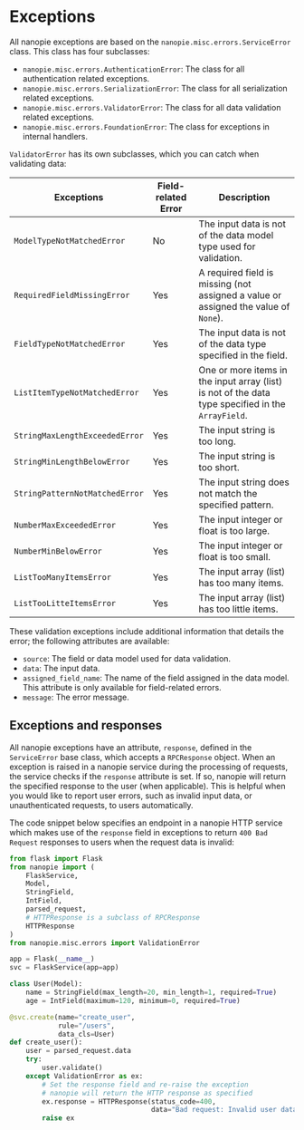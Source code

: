 # Exceptions

All nanopie exceptions are based on the `nanopie.misc.errors.ServiceError`
class. This class has four subclasses:

* `nanopie.misc.errors.AuthenticationError`: The class for all authentication
related exceptions.
* `nanopie.misc.errors.SerializationError`: The class for all serialization
related exceptions.
* `nanopie.misc.errors.ValidatorError`: The class for all data validation
related exceptions.
* `nanopie.misc.errors.FoundationError`: The class for exceptions in internal
handlers.

`ValidatorError` has its own subclasses, which you can catch when validating
data:

Exceptions | Field-related Error | Description
------------- | ------------- | -----------
`ModelTypeNotMatchedError` | No | The input data is not of the data model type used for validation.
`RequiredFieldMissingError` | Yes | A required field is missing (not assigned a value or assigned the value of `None`).
`FieldTypeNotMatchedError` | Yes | The input data is not of the data type specified in the field.
`ListItemTypeNotMatchedError` | Yes | One or more items in the input array (list) is not of the data type specified in the `ArrayField`.
`StringMaxLengthExceededError` | Yes | The input string is too long.
`StringMinLengthBelowError` | Yes | The input string is too short.
`StringPatternNotMatchedError` | Yes | The input string does not match the specified pattern.
`NumberMaxExceededError` | Yes | The input integer or float is too large.
`NumberMinBelowError` | Yes | The input integer or float is too small.
`ListTooManyItemsError` | Yes | The input array (list) has too many items.
`ListTooLitteItemsError` | Yes | The input array (list) has too little items.

These validation exceptions include additional information that details the
error; the following attributes are available:

* `source`: The field or data model used for data validation.
* `data`: The input data.
* `assigned_field_name`: The name of the field assigned in the data model.
This attribute is only available for field-related errors.
* `message`: The error message.

## Exceptions and responses

All nanopie exceptions have an attribute, `response`, defined in the
`ServiceError` base class, which accepts a `RPCResponse` object. When
an exception is raised in a nanopie service during the processing
of requests, the service checks if the `response` attribute is set. If so,
nanopie will return the specified response to the user (when applicable).
This is helpful when you would like to report user errors, such as invalid
input data, or unauthenticated requests, to users automatically.

The code snippet below specifies an endpoint in a nanopie HTTP service which
makes use of the `response` field in exceptions to return `400 Bad Request`
responses to users when the request data is invalid:

``` python
from flask import Flask
from nanopie import (
    FlaskService,
    Model,
    StringField,
    IntField,
    parsed_request,
    # HTTPResponse is a subclass of RPCResponse
    HTTPResponse
)
from nanopie.misc.errors import ValidationError

app = Flask(__name__)
svc = FlaskService(app=app)

class User(Model):
    name = StringField(max_length=20, min_length=1, required=True)
    age = IntField(maximum=120, minimum=0, required=True)

@svc.create(name="create_user",
            rule="/users",
            data_cls=User)
def create_user():
    user = parsed_request.data
    try:
        user.validate()
    except ValidationError as ex:
        # Set the response field and re-raise the exception
        # nanopie will return the HTTP response as specified
        ex.response = HTTPResponse(status_code=400,
                                   data="Bad request: Invalid user data.")
        raise ex
```
